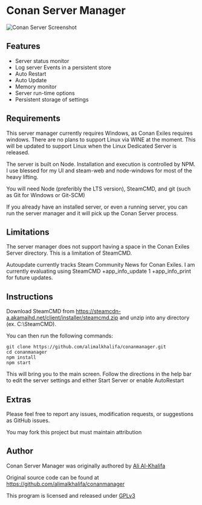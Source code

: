 # Conan Server Manager

![Conan Server Screenshot](https://alimalkhalifa.github.io/conanmanager/screenshot.png)

## Features

- Server status monitor
- Log server Events in a persistent store
- Auto Restart
- Auto Update
- Memory monitor
- Server run-time options
- Persistent storage of settings

## Requirements

This server manager currently requires Windows, as Conan Exiles
requires windows.  There are no plans to support Linux via WINE
at the moment.  This will be updated to support Linux when the
Linux Dedicated Server is released.

The server is built on Node.  Installation and execution is controlled
by NPM.  I use blessed for my UI and steam-web and node-windows for most
of the heavy lifting.

You will need Node (preferibly the LTS version), SteamCMD, and git (such
as Git for Windows or Git-SCM)

If you already have an installed server, or even a running server,
you can run the server manager and it will pick up the Conan Server
process.

## Limitations

The server manager does not support having a space in the Conan Exiles
Server directory.  This is a limitation of SteamCMD.

Autoupdate currently tracks Steam Community News for Conan Exiles.  I am currently
evaluating using SteamCMD +app_info_update 1 +app_info_print for future updates.

## Instructions

Download SteamCMD from https://steamcdn-a.akamaihd.net/client/installer/steamcmd.zip
and unzip into any directory (ex. C:\SteamCMD).

You can then run the following commands:

```
git clone https://github.com/alimalkhalifa/conanmanager.git
cd conanmanager
npm install
npm start
```

This will bring you to the main screen.  Follow the directions in the help
bar to edit the server settings and either Start Server or enable AutoRestart

## Extras

Please feel free to report any issues, modification requests, or suggestions
as GitHub issues.

You may fork this project but must maintain attribution

## Author

Conan Server Manager was originally authored by [Ali Al-Khalifa](https://github.com/alimalkhalifa)

Original source code can be found at https://github.com/alimalkhalifa/conanmanager

This program is licensed and released under [GPLv3](https://www.gnu.org/licenses/gpl-3.0.en.html)
